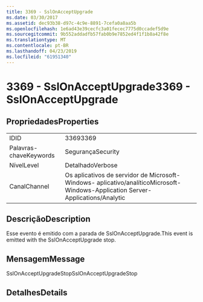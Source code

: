```yaml
---
title: 3369 - SslOnAcceptUpgrade
ms.date: 03/30/2017
ms.assetid: dec93b38-d97c-4c9e-8891-7cefa0a8aa5b
ms.openlocfilehash: 1e6ad43e39cecfc3a01fecec7775d0ccadef5d9e
ms.sourcegitcommit: 9b552addadfb57fab0b9e7852ed4f1f1b8a42f8e
ms.translationtype: MT
ms.contentlocale: pt-BR
ms.lasthandoff: 04/23/2019
ms.locfileid: "61951340"
---
```

# <a name="3369---sslonacceptupgrade"></a><span data-ttu-id="8c172-102">3369 - SslOnAcceptUpgrade</span><span class="sxs-lookup"><span data-stu-id="8c172-102">3369 - SslOnAcceptUpgrade</span></span>
## <a name="properties"></a><span data-ttu-id="8c172-103">Propriedades</span><span class="sxs-lookup"><span data-stu-id="8c172-103">Properties</span></span>  
  
|||  
|-|-|  
|<span data-ttu-id="8c172-104">ID</span><span class="sxs-lookup"><span data-stu-id="8c172-104">ID</span></span>|<span data-ttu-id="8c172-105">3369</span><span class="sxs-lookup"><span data-stu-id="8c172-105">3369</span></span>|  
|<span data-ttu-id="8c172-106">Palavras-chave</span><span class="sxs-lookup"><span data-stu-id="8c172-106">Keywords</span></span>|<span data-ttu-id="8c172-107">Segurança</span><span class="sxs-lookup"><span data-stu-id="8c172-107">Security</span></span>|  
|<span data-ttu-id="8c172-108">Nível</span><span class="sxs-lookup"><span data-stu-id="8c172-108">Level</span></span>|<span data-ttu-id="8c172-109">Detalhado</span><span class="sxs-lookup"><span data-stu-id="8c172-109">Verbose</span></span>|  
|<span data-ttu-id="8c172-110">Canal</span><span class="sxs-lookup"><span data-stu-id="8c172-110">Channel</span></span>|<span data-ttu-id="8c172-111">Os aplicativos de servidor de Microsoft-Windows- aplicativo/analítico</span><span class="sxs-lookup"><span data-stu-id="8c172-111">Microsoft-Windows-Application Server-Applications/Analytic</span></span>|  
  
## <a name="description"></a><span data-ttu-id="8c172-112">Descrição</span><span class="sxs-lookup"><span data-stu-id="8c172-112">Description</span></span>  
 <span data-ttu-id="8c172-113">Esse evento é emitido com a parada de SslOnAcceptUpgrade.</span><span class="sxs-lookup"><span data-stu-id="8c172-113">This event is emitted with the SslOnAcceptUpgrade stop.</span></span>  
  
## <a name="message"></a><span data-ttu-id="8c172-114">Mensagem</span><span class="sxs-lookup"><span data-stu-id="8c172-114">Message</span></span>  
 <span data-ttu-id="8c172-115">SslOnAcceptUpgradeStop</span><span class="sxs-lookup"><span data-stu-id="8c172-115">SslOnAcceptUpgradeStop</span></span>  
  
## <a name="details"></a><span data-ttu-id="8c172-116">Detalhes</span><span class="sxs-lookup"><span data-stu-id="8c172-116">Details</span></span>
